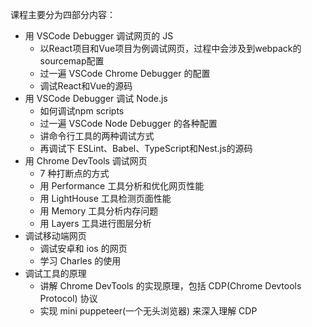 
课程主要分为四部分内容：
- 用 VSCode Debugger 调试网页的 JS
	- 以React项目和Vue项目为例调试网页，过程中会涉及到webpack的sourcemap配置
	- 过一遍 VSCode Chrome Debugger 的配置
	- 调试React和Vue的源码
- 用 VSCode Debugger 调试 Node.js
	- 如何调试npm scripts
	- 过一遍 VSCode Node Debugger 的各种配置
	- 讲命令行工具的两种调试方式
	- 再调试下 ESLint、Babel、TypeScript和Nest.js的源码
- 用 Chrome DevTools 调试网页
	- 7 种打断点的方式
	- 用 Performance 工具分析和优化网页性能
	- 用 LightHouse 工具检测页面性能
	- 用 Memory 工具分析内存问题
	- 用 Layers 工具进行图层分析
- 调试移动端网页
	- 调试安卓和 ios 的网页
	- 学习 Charles 的使用
- 调试工具的原理
	- 讲解 Chrome DevTools 的实现原理，包括 CDP(Chrome Devtools Protocol) 协议
	- 实现 mini puppeteer(一个无头浏览器) 来深入理解 CDP
